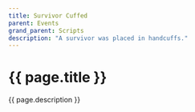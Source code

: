 ```yaml
---
title: Survivor Cuffed
parent: Events
grand_parent: Scripts
description: "A survivor was placed in handcuffs."
---
```

# {{ page.title }}

{{ page.description }}
